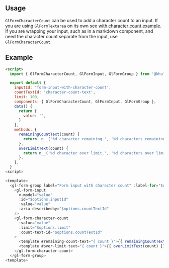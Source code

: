 ## Usage

`GlFormCharacterCount` can be used to add a character count to an input.
If you are using `GlFormTextarea` on its own see [with character count example](https://khulnasoft.github.io/khulnasoft-ui/?path=/story/base-form-form-textarea--with-character-count).
If you are wrapping your input, such as in a markdown component, and need the character
count separate from the input, use `GlFormCharacterCount`.

## Example

```html
<script>
  import { GlFormCharacterCount, GlFormInput, GlFormGroup } from '@khulnasoft/ui'

  export default {
    inputId: 'form-input-with-character-count',
    countTextId: 'character-count-text',
    limit: 100,
    components: { GlFormCharacterCount, GlFormInput, GlFormGroup },
    data() {
      return {
        value: '',
      }
    },
    methods: {
      remainingCountText(count) {
        return  n__('%d character remaining.', '%d characters remaining.', count)
      },
      overLimitText(count) {
        return n__('%d character over limit.', '%d characters over limit.', count);
      },
    },
  }
<script>

<template>
  <gl-form-group label="Form input with character count" :label-for="$options.inputId">
    <gl-form-input
      v-model="value"
      :id="$options.inputId"
      :value="value"
      :aria-describedby="$options.countTextId"
    />
    <gl-form-character-count
      :value="value"
      :limit="$options.limit"
      :count-text-id="$options.countTextId"
    >
      <template #remaining-count-text="{ count }">{{ remainingCountText(count) }}</template>
      <template #over-limit-text="{ count }">{{ overLimitText(count) }}</template>
    </gl-form-character-count>
  </gl-form-group>
<template>
```
